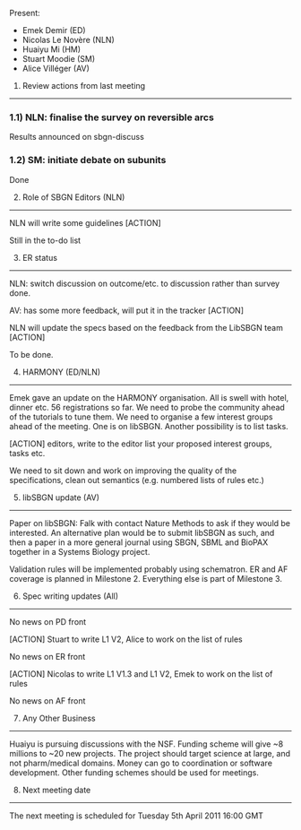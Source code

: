 Present:

-   Emek Demir (ED)
-   Nicolas Le Novère (NLN)
-   Huaiyu Mi (HM)
-   Stuart Moodie (SM)
-   Alice Villéger (AV)

1) Review actions from last meeting
-----------------------------------

### 1.1) NLN: finalise the survey on reversible arcs

Results announced on sbgn-discuss

### 1.2) SM: initiate debate on subunits

Done

2) Role of SBGN Editors (NLN)
-----------------------------

NLN will write some guidelines \[ACTION\]

Still in the to-do list

3) ER status
------------

NLN: switch discussion on outcome/etc. to discussion rather than survey done.

AV: has some more feedback, will put it in the tracker \[ACTION\]

NLN will update the specs based on the feedback from the LibSBGN team \[ACTION\]

To be done.

4) HARMONY (ED/NLN)
-------------------

Emek gave an update on the HARMONY organisation. All is swell with hotel, dinner etc. 56 registrations so far. We need to probe the community ahead of the tutorials to tune them. We need to organise a few interest groups ahead of the meeting. One is on libSBGN. Another possibility is to list tasks.

\[ACTION\] editors, write to the editor list your proposed interest groups, tasks etc.

We need to sit down and work on improving the quality of the specifications, clean out semantics (e.g. numbered lists of rules etc.)

5) libSBGN update (AV)
----------------------

Paper on libSBGN: Falk with contact Nature Methods to ask if they would be interested. An alternative plan would be to submit libSBGN as such, and then a paper in a more general journal using SBGN, SBML and BioPAX together in a Systems Biology project.

Validation rules will be implemented probably using schematron. ER and AF coverage is planned in Milestone 2. Everything else is part of Milestone 3.

6) Spec writing updates (All)
-----------------------------

No news on PD front

\[ACTION\] Stuart to write L1 V2, Alice to work on the list of rules

No news on ER front

\[ACTION\] Nicolas to write L1 V1.3 and L1 V2, Emek to work on the list of rules

No news on AF front

7) Any Other Business
---------------------

Huaiyu is pursuing discussions with the NSF. Funding scheme will give ~8 millions to ~20 new projects. The project should target science at large, and not pharm/medical domains. Money can go to coordination or software development. Other funding schemes should be used for meetings.

8) Next meeting date
--------------------

The next meeting is scheduled for Tuesday 5th April 2011 16:00 GMT